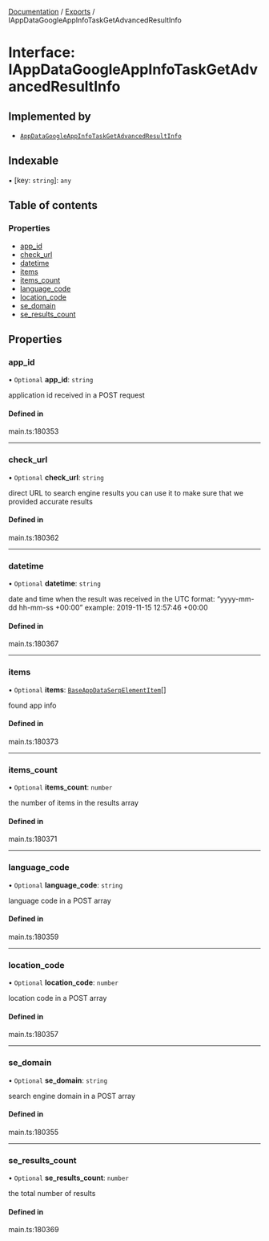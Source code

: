 [Documentation](../README.md) / [Exports](../modules.md) / IAppDataGoogleAppInfoTaskGetAdvancedResultInfo

# Interface: IAppDataGoogleAppInfoTaskGetAdvancedResultInfo

## Implemented by

- [`AppDataGoogleAppInfoTaskGetAdvancedResultInfo`](../classes/AppDataGoogleAppInfoTaskGetAdvancedResultInfo.md)

## Indexable

▪ [key: `string`]: `any`

## Table of contents

### Properties

- [app\_id](IAppDataGoogleAppInfoTaskGetAdvancedResultInfo.md#app_id)
- [check\_url](IAppDataGoogleAppInfoTaskGetAdvancedResultInfo.md#check_url)
- [datetime](IAppDataGoogleAppInfoTaskGetAdvancedResultInfo.md#datetime)
- [items](IAppDataGoogleAppInfoTaskGetAdvancedResultInfo.md#items)
- [items\_count](IAppDataGoogleAppInfoTaskGetAdvancedResultInfo.md#items_count)
- [language\_code](IAppDataGoogleAppInfoTaskGetAdvancedResultInfo.md#language_code)
- [location\_code](IAppDataGoogleAppInfoTaskGetAdvancedResultInfo.md#location_code)
- [se\_domain](IAppDataGoogleAppInfoTaskGetAdvancedResultInfo.md#se_domain)
- [se\_results\_count](IAppDataGoogleAppInfoTaskGetAdvancedResultInfo.md#se_results_count)

## Properties

### app\_id

• `Optional` **app\_id**: `string`

application id received in a POST request

#### Defined in

main.ts:180353

___

### check\_url

• `Optional` **check\_url**: `string`

direct URL to search engine results
you can use it to make sure that we provided accurate results

#### Defined in

main.ts:180362

___

### datetime

• `Optional` **datetime**: `string`

date and time when the result was received
in the UTC format: “yyyy-mm-dd hh-mm-ss +00:00”
example:
2019-11-15 12:57:46 +00:00

#### Defined in

main.ts:180367

___

### items

• `Optional` **items**: [`BaseAppDataSerpElementItem`](../classes/BaseAppDataSerpElementItem.md)[]

found app info

#### Defined in

main.ts:180373

___

### items\_count

• `Optional` **items\_count**: `number`

the number of items in the results array

#### Defined in

main.ts:180371

___

### language\_code

• `Optional` **language\_code**: `string`

language code in a POST array

#### Defined in

main.ts:180359

___

### location\_code

• `Optional` **location\_code**: `number`

location code in a POST array

#### Defined in

main.ts:180357

___

### se\_domain

• `Optional` **se\_domain**: `string`

search engine domain in a POST array

#### Defined in

main.ts:180355

___

### se\_results\_count

• `Optional` **se\_results\_count**: `number`

the total number of results

#### Defined in

main.ts:180369
